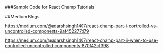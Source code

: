 ###Sample Code for React Champ Tutorials

##Medium Blogs

https://medium.com/@adarshsingh1407/react-champ-part-i-controlled-vs-uncontrolled-components-9af452277d79

https://medium.com/@adarshsingh1407/react-champ-part-ii-when-to-use-controlled-uncontrolled-components-870f42cf398
